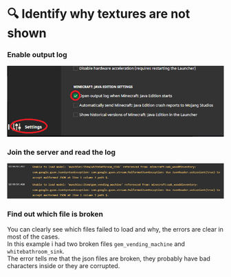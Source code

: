 # 🔍 Identify why textures are not shown

### Enable output log

![](<../.gitbook/assets/immagine (135).png>)

### Join the server and read the log

![](<../.gitbook/assets/immagine (136) (1) (1) (1) (1) (1) (1) (1) (1) (2).png>)

### Find out which file is broken

You can clearly see which files failed to load and why, the errors are clear in most of the cases.\
In this example i had two broken files `gem_vending_machine` and `whitebathroom_sink`. \
The error tells me that the json files are broken, they probably have bad characters inside or they are corrupted.
